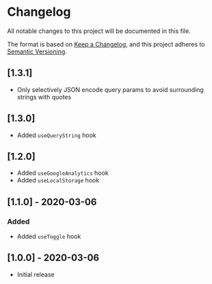 # Changelog
All notable changes to this project will be documented in this file.

The format is based on [Keep a Changelog](https://keepachangelog.com/en/1.0.0/),
and this project adheres to [Semantic Versioning](https://semver.org/spec/v2.0.0.html).

## [1.3.1]

* Only selectively JSON encode query params to avoid surrounding strings with quotes

## [1.3.0]

* Added `useQueryString` hook

## [1.2.0]

* Added `useGoogleAnalytics` hook
* Added `useLocalStorage` hook

## [1.1.0] - 2020-03-06

### Added

* Added `useToggle` hook

## [1.0.0] - 2020-03-06

* Initial release
